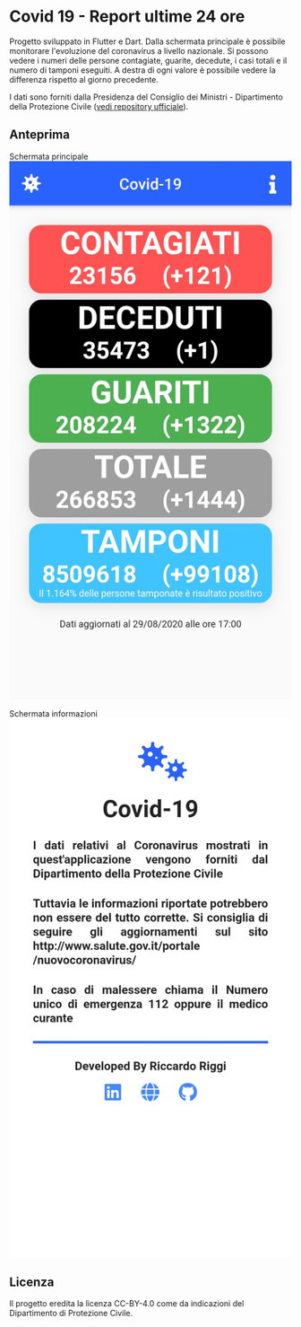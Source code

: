 # Covid 19 - Report ultime 24 ore

Progetto sviluppato in Flutter e Dart. 
Dalla schermata principale è possibile monitorare l'evoluzione del coronavirus a livello nazionale. Si possono vedere i numeri delle persone contagiate, guarite, decedute, i casi totali e il numero di tamponi eseguiti.
A destra di ogni valore è possibile vedere la differenza rispetto al giorno precedente.

I dati sono forniti dalla Presidenza del Consiglio dei Ministri - Dipartimento della Protezione Civile ([vedi repository ufficiale](https://github.com/pcm-dpc/COVID-19)).

## Anteprima

Schermata principale
![Schermata principale](https://raw.githubusercontent.com/RiccardoRiggi/covid-19-ultime-24-ore/master/preview/Schermata%20Principale.jpg)

Schermata informazioni
![Schermata informazioni](https://raw.githubusercontent.com/RiccardoRiggi/covid-19-ultime-24-ore/master/preview/Schermata%20Informazioni.jpg)


## Licenza

Il progetto eredita la licenza CC-BY-4.0 come da indicazioni del Dipartimento di Protezione Civile. 

